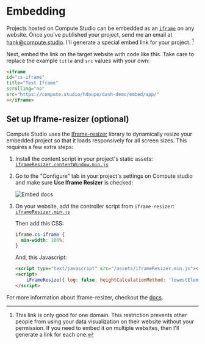 # Embedding

Projects hosted on Compute Studio can be embedded as an [`iframe`](https://developer.mozilla.org/en-US/docs/Web/HTML/Element/iframe) on any website. Once you've published your project, send me an email at [hank@compute.studio](mailto:hank@compute.studio). I'll generate a special embed link for your project. [^embed]


Next, embed the link on the target website with code like this. Take care to replace the example `title` and `src` values with your own:

```html
<iframe
id="cs-iframe"
title="Test Iframe"
scrolling="no"
src="https://compute.studio/hdoupe/dash-demo/embed/app/"
></iframe>
```

## Set up Iframe-resizer (optional)

Compute Studio uses the [Iframe-resizer](https://github.com/davidjbradshaw/iframe-resizer) library to dynamically resize your embedded project so that it loads responsively for all screen sizes. This requires a few extra steps:

1. Install the content script in your project's static assets: [`iframeResizer.contentWindow.min.js`](https://raw.githubusercontent.com/davidjbradshaw/iframe-resizer/master/js/iframeResizer.contentWindow.min.js)

2. Go to the "Configure" tab in your project's settings on Compute studio and make sure **Use Iframe Resizer** is checked:

    ![Embed docs](https://user-images.githubusercontent.com/9206065/122590340-6c109b00-d02f-11eb-94a2-ab465ed68e6a.png)

3. On your website, add the controller script from `iframe-resizer`: [`iframeResizer.min.js`](https://raw.githubusercontent.com/davidjbradshaw/iframe-resizer/master/js/iframeResizer.min.js)

    Then add this CSS:

    ```css
    iframe.cs-iframe {
      min-width: 100%;
    }
    ```

    And, this Javascript:

    ```html
    <script type="text/javascript" src="/assets/iframeResizer.min.js"></script>
    <script>
        iFrameResize({ log: false, heightCalculationMethod: 'lowestElement' }, '#cs-iframe');
    </script>
    ```

For more information about Iframe-resizer, checkout the [docs](http://davidjbradshaw.github.io/iframe-resizer/#typical-setup).


[^embed]: This link is only good for one domain. This restriction prevents other people from using your data visualization on their website without your permission. If you need to embed it on multiple websites, then I'll generate a link for each one.
